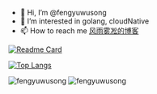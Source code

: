 - 👋 Hi, I’m @fengyuwusong
- 👀 I’m interested in golang, cloudNative
- 📫 How to reach me [风雨雾凇的博客](https://www.fengyuwusong.cn)

[![Readme Card](https://github-readme-stats.vercel.app/api?username=fengyuwusong&show_icons=true&title_color=ffffff&icon_color=bb2acf&text_color=daf7dc&bg_color=151515)](https://github.com/anuraghazra/github-readme-stats)

[![Top Langs](https://github-readme-stats.vercel.app/api/top-langs/?username=fengyuwusong&layout=compact&exclude_repo=fengyuwusong.github.io&title_color=ffffff&icon_color=bb2acf&text_color=daf7dc&bg_color=151515)](https://github.com/anuraghazra/github-readme-stats)

![fengyuwusong](https://komarev.com/ghpvc/?username=fengyuwusong)
![fengyuwusong](https://visitor-badge.glitch.me/badge?page_id=fengyuwusong.profile)

<!---
fengyuwusong/fengyuwusong is a ✨ special ✨ repository because its `README.md` (this file) appears on your GitHub profile.
You can click the Preview link to take a look at your changes.
--->
